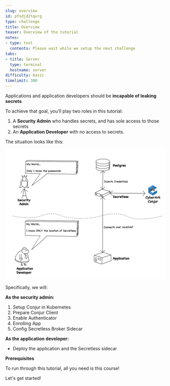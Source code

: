 ```yaml
---
slug: overview
id: pfsdjd2tqvrg
type: challenge
title: Overview
teaser: Overview of the tutorial
notes:
- type: text
  contents: Please wait while we setup the next challenge
tabs:
- title: Server
  type: terminal
  hostname: server
difficulty: basic
timelimit: 300
---
```

Applications and application developers should be **incapable of leaking secrets**.

To achieve that goal, you’ll play two roles in this tutorial:

1. A **Security Admin** who handles secrets, and has sole access to those secrets
2. An **Application Developer** with no access to secrets.

The situation looks like this:

<a href="#img-1">
  <img alt="Overview" src="../assets/Presentation1.png" />
</a>

<a href="#" class="lightbox" id="img-1">
  <img alt="Overview" src="../assets/Presentation1.png"/>
</a>

Specifically, we will:

**As the security admin:**

1. Setup Conjur in Kubernetes
2. Prepare Conjur Client
3. Enable Authenticator
4. Enrolling App
5. Config Secretless Broker Sidecar

**As the application developer:**

* Deploy the application and the Secretless sidecar

**Prerequisites**

To run through this tutorial, all you need is this course!

Let's get started!

<style>
.lightbox {
  display: none;
  position: fixed;
  justify-content: center;
  align-items: center;
  z-index: 999;
  top: 0;
  left: 0;
  right: 0;
  bottom: 0;
  padding: 1rem;
  background: rgba(0, 0, 0, 0.8);
}

.lightbox:target {
  display: flex;
}

.lightbox img {
  max-height: 100%
}
</style>